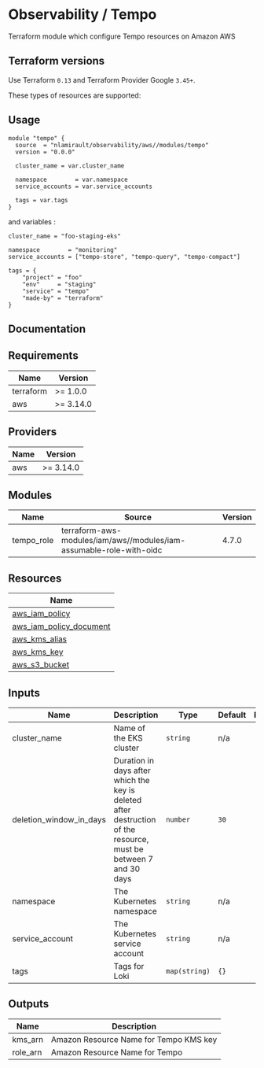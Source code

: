 # Observability / Tempo

Terraform module which configure Tempo resources on Amazon AWS

## Terraform versions

Use Terraform `0.13` and Terraform Provider Google `3.45+`.

These types of resources are supported:

## Usage

```hcl
module "tempo" {
  source  = "nlamirault/observability/aws//modules/tempo"
  version = "0.0.0"

  cluster_name = var.cluster_name

  namespace        = var.namespace
  service_accounts = var.service_accounts

  tags = var.tags
}
```

and variables :

```hcl
cluster_name = "foo-staging-eks"

namespace        = "monitoring"
service_accounts = ["tempo-store", "tempo-query", "tempo-compact"]

tags = {
    "project" = "foo"
    "env"     = "staging"
    "service" = "tempo"
    "made-by" = "terraform"
}
```

## Documentation

<!-- BEGINNING OF PRE-COMMIT-TERRAFORM DOCS HOOK -->
## Requirements

| Name | Version |
|------|---------|
| terraform | >= 1.0.0 |
| aws | >= 3.14.0 |

## Providers

| Name | Version |
|------|---------|
| aws | >= 3.14.0 |

## Modules

| Name | Source | Version |
|------|--------|---------|
| tempo_role | terraform-aws-modules/iam/aws//modules/iam-assumable-role-with-oidc | 4.7.0 |

## Resources

| Name |
|------|
| [aws_iam_policy](https://registry.terraform.io/providers/hashicorp/aws/3.14.0/docs/resources/iam_policy) |
| [aws_iam_policy_document](https://registry.terraform.io/providers/hashicorp/aws/3.14.0/docs/data-sources/iam_policy_document) |
| [aws_kms_alias](https://registry.terraform.io/providers/hashicorp/aws/3.14.0/docs/resources/kms_alias) |
| [aws_kms_key](https://registry.terraform.io/providers/hashicorp/aws/3.14.0/docs/resources/kms_key) |
| [aws_s3_bucket](https://registry.terraform.io/providers/hashicorp/aws/3.14.0/docs/resources/s3_bucket) |

## Inputs

| Name | Description | Type | Default | Required |
|------|-------------|------|---------|:--------:|
| cluster\_name | Name of the EKS cluster | `string` | n/a | yes |
| deletion\_window\_in\_days | Duration in days after which the key is deleted after destruction of the resource, must be between 7 and 30 days | `number` | `30` | no |
| namespace | The Kubernetes namespace | `string` | n/a | yes |
| service\_account | The Kubernetes service account | `string` | n/a | yes |
| tags | Tags for Loki | `map(string)` | `{}` | no |

## Outputs

| Name | Description |
|------|-------------|
| kms\_arn | Amazon Resource Name for Tempo KMS key |
| role\_arn | Amazon Resource Name for Tempo |
<!-- END OF PRE-COMMIT-TERRAFORM DOCS HOOK -->
